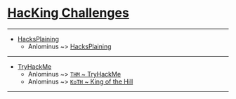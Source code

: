 # [HacKing Challenges](https://github.com/Anlominus/HacKing-Challenges)

---

- [HacksPlaining](https://www.hacksplaining.com/)
  - Anlominus ~> [HacksPlaining](./HacksPlaining)

---

- [TryHackMe](https://tryhackme.com/)
  - Anlominus ~> [`THM` ~ TryHackMe](https://github.com/Anlominus/TryHackMe#-tryhackme-)
  - Anlominus ~> [`KoTH` ~ King of the Hill](https://github.com/Anlominus/TryHackMe/tree/main/King%20of%20the%20Hill)

---
